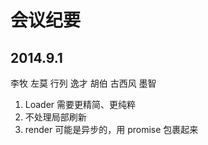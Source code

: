 # 会议纪要

## 2014.9.1

李牧 左莫 行列 逸才 胡伯 古西风 墨智

1. Loader 需要更精简、更纯粹
2. 不处理局部刷新
3. render 可能是异步的，用 promise 包裹起来